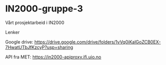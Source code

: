 # IN2000-gruppe-3
Vårt prosjektarbeid i IN2000

Lenker

Google drive: https://drive.google.com/drive/folders/1vVq0iKalGoZCB0EX-7HwatUTbJfKzcyP?usp=sharing

API fra MET: https://in2000-apiproxy.ifi.uio.no
